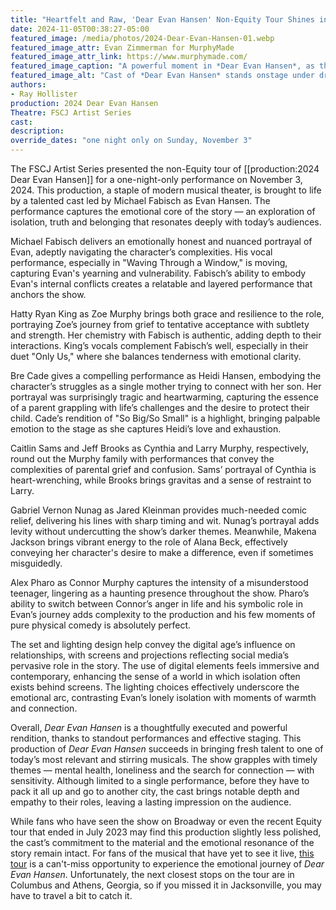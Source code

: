 ```yaml
---
title: "Heartfelt and Raw, 'Dear Evan Hansen' Non-Equity Tour Shines in One-Night Jacksonville Performance"
date: 2024-11-05T00:38:27-05:00
featured_image: /media/photos/2024-Dear-Evan-Hansen-01.webp
featured_image_attr: Evan Zimmerman for MurphyMade
featured_image_attr_link: https://www.murphymade.com/
featured_image_caption: "A powerful moment in *Dear Evan Hansen*, as the cast stands amidst a digital web of social media projections, capturing the intensity and isolation of life online."
featured_image_alt: "Cast of *Dear Evan Hansen* stands onstage under dramatic lighting, surrounded by fragmented social media projections, symbolizing the impact of digital connections and isolation."
authors: 
- Ray Hollister
production: 2024 Dear Evan Hansen
Theatre: FSCJ Artist Series
cast: 
description:
override_dates: "one night only on Sunday, November 3"
---
```

The FSCJ Artist Series presented the non-Equity tour of [[production:2024 Dear Evan Hansen]] for a one-night-only performance on November 3, 2024. This production, a staple of modern musical theater, is brought to life by a talented cast led by Michael Fabisch as Evan Hansen. The performance captures the emotional core of the story — an exploration of isolation, truth and belonging that resonates deeply with today’s audiences.

Michael Fabisch delivers an emotionally honest and nuanced portrayal of Evan, adeptly navigating the character’s complexities. His vocal performance, especially in "Waving Through a Window," is moving, capturing Evan's yearning and vulnerability. Fabisch’s ability to embody Evan's internal conflicts creates a relatable and layered performance that anchors the show.

Hatty Ryan King as Zoe Murphy brings both grace and resilience to the role, portraying Zoe’s journey from grief to tentative acceptance with subtlety and strength. Her chemistry with Fabisch is authentic, adding depth to their interactions. King’s vocals complement Fabisch’s well, especially in their duet "Only Us," where she balances tenderness with emotional clarity.

Bre Cade gives a compelling performance as Heidi Hansen, embodying the character’s struggles as a single mother trying to connect with her son. Her portrayal was surprisingly tragic and heartwarming, capturing the essence of a parent grappling with life’s challenges and the desire to protect their child. Cade’s rendition of "So Big/So Small" is a highlight, bringing palpable emotion to the stage as she captures Heidi’s love and exhaustion.

Caitlin Sams and Jeff Brooks as Cynthia and Larry Murphy, respectively, round out the Murphy family with performances that convey the complexities of parental grief and confusion. Sams’ portrayal of Cynthia is heart-wrenching, while Brooks brings gravitas and a sense of restraint to Larry.

Gabriel Vernon Nunag as Jared Kleinman provides much-needed comic relief, delivering his lines with sharp timing and wit. Nunag’s portrayal adds levity without undercutting the show’s darker themes. Meanwhile, Makena Jackson brings vibrant energy to the role of Alana Beck, effectively conveying her character's desire to make a difference, even if sometimes misguidedly.

Alex Pharo as Connor Murphy captures the intensity of a misunderstood teenager, lingering as a haunting presence throughout the show. Pharo’s ability to switch between Connor’s anger in life and his symbolic role in Evan’s journey adds complexity to the production and his few moments of pure physical comedy is absolutely perfect.

The set and lighting design help convey the digital age’s influence on relationships, with screens and projections reflecting social media’s pervasive role in the story. The use of digital elements feels immersive and contemporary, enhancing the sense of a world in which isolation often exists behind screens. The lighting choices effectively underscore the emotional arc, contrasting Evan’s lonely isolation with moments of warmth and connection.

Overall, *Dear Evan Hansen* is a thoughtfully executed and powerful rendition, thanks to standout performances and effective staging. This production of *Dear Evan Hansen* succeeds in bringing fresh talent to one of today’s most relevant and stirring musicals. The show grapples with timely themes — mental health, loneliness and the search for connection — with sensitivity. Although limited to a single performance, before they have to pack it all up and go to another city, the cast brings notable depth and empathy to their roles, leaving a lasting impression on the audience.

While fans who have seen the show on Broadway or even the recent Equity tour that ended in July 2023 may find this production slightly less polished, the cast’s commitment to the material and the emotional resonance of the story remain intact. For fans of the musical that have yet to see it live, [this tour](https://www.dehtour.com/tour) is a can't-miss opportunity to experience the emotional journey of *Dear Evan Hansen*. Unfortunately, the next closest stops on the tour are in Columbus and Athens, Georgia, so if you missed it in Jacksonville, you may have to travel a bit to catch it. 